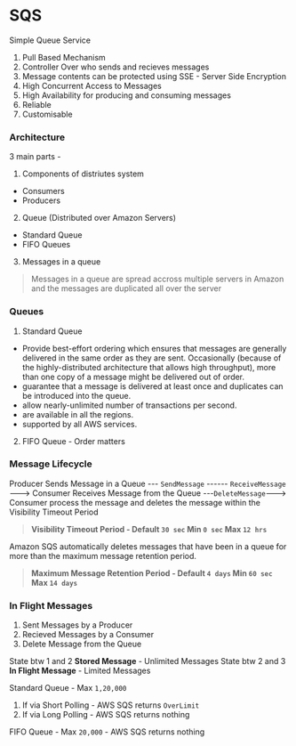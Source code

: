 # SQS
Simple Queue Service
1. Pull Based Mechanism
2. Controller Over who sends and recieves messages
3. Message contents can be protected using SSE - Server Side Encryption
4. High Concurrent Access to Messages
5. High Availability for producing and consuming messages
6. Reliable
7. Customisable

### Architecture
3 main parts -
1. Components of distriutes system
  - Consumers
  - Producers
2. Queue (Distributed over Amazon Servers)
  - Standard Queue
  - FIFO Queues
3. Messages in a queue

> Messages in a queue are spread accross multiple servers in Amazon and the messages are duplicated all over the server

### Queues
1. Standard Queue 
  - Provide best-effort ordering which ensures that messages are generally delivered in the same order as they are sent. Occasionally (because of the highly-distributed architecture that allows high throughput), more than one copy of a message might be delivered out of order.
  - guarantee that a message is delivered at least once and duplicates can be introduced into the queue.
  - allow nearly-unlimited number of transactions per second.
  - are available in all the regions.
  - supported by all AWS services.
2. FIFO Queue - Order matters

### Message Lifecycle
Producer Sends Message in a Queue --- `SendMessage` ------ `ReceiveMessage` ---> Consumer Receives Message from the Queue ---`DeleteMessage`---> Consumer process the message and deletes the message within the Visibility Timeout Period
> **Visibility Timeout Period - Default `30 sec` Min `0 sec` Max `12 hrs`**

Amazon SQS automatically deletes messages that have been in a queue for more than the maximum message retention period.

> **Maximum Message Retention Period - Default `4 days` Min `60 sec` Max `14 days`**

### In Flight Messages
1. Sent Messages by a Producer
2. Recieved Messages by a Consumer
3. Delete Message from the Queue

State btw 1 and 2 **Stored Message** - Unlimited Messages
State btw 2 and 3 **In Flight Message** - Limited Messages

Standard Queue - Max `1,20,000`
1. If via Short Polling - AWS SQS returns `OverLimit`
2. If via Long Polling - AWS SQS returns nothing

FIFO Queue - Max `20,000` - AWS SQS returns nothing
